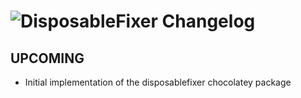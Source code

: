 # ![DisposableFixer Changelog](https://img.shields.io/badge/DisposableFixer-Package%20Changelog-blue.svg?style=for-the-badge)

## UPCOMING
- Initial implementation of the disposablefixer chocolatey package
